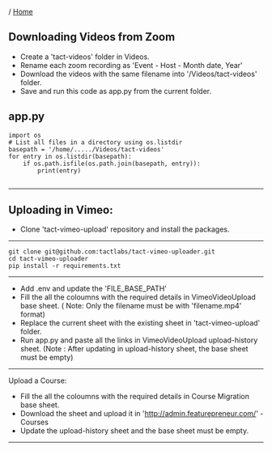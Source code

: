 / [Home](index.md)

## Downloading Videos from Zoom

* Create a 'tact-videos' folder in Videos.
* Rename each  zoom recording as 'Event - Host - Month date, Year'
* Download the videos with the same filename into '/Videos/tact-videos' folder.
* Save and run this code as app.py from the current folder.


## app.py 
```
import os
# List all files in a directory using os.listdir
basepath = '/home/...../Videos/tact-videos'
for entry in os.listdir(basepath):
    if os.path.isfile(os.path.join(basepath, entry)):
        print(entry)
        
```
-------------------------------------------------

## Uploading in Vimeo:

* Clone 'tact-vimeo-upload' repository and install the packages.

****
```
git clone git@github.com:tactlabs/tact-vimeo-uploader.git
cd tact-vimeo-uploader
pip install -r requirements.txt
```
****

* Add .env and update the 'FILE_BASE_PATH'
* Fill the all the coloumns with the required details in VimeoVideoUpload base sheet.
( Note: Only the filename must be with 'filename.mp4' format)
* Replace the current sheet with the existing sheet in 'tact-vimeo-upload' folder.
* Run app.py and paste all the links in VimeoVideoUpload upload-history sheet.
(Note : After updating in upload-history sheet, the base sheet must be empty)

-------------------------------------------------
Upload a Course:

* Fill the all the coloumns with the required details in Course Migration base sheet.
* Download the sheet and upload it in 'http://admin.featurepreneur.com/' - Courses
* Update the upload-history sheet and the base sheet must be empty.
-------------------------------------------------
